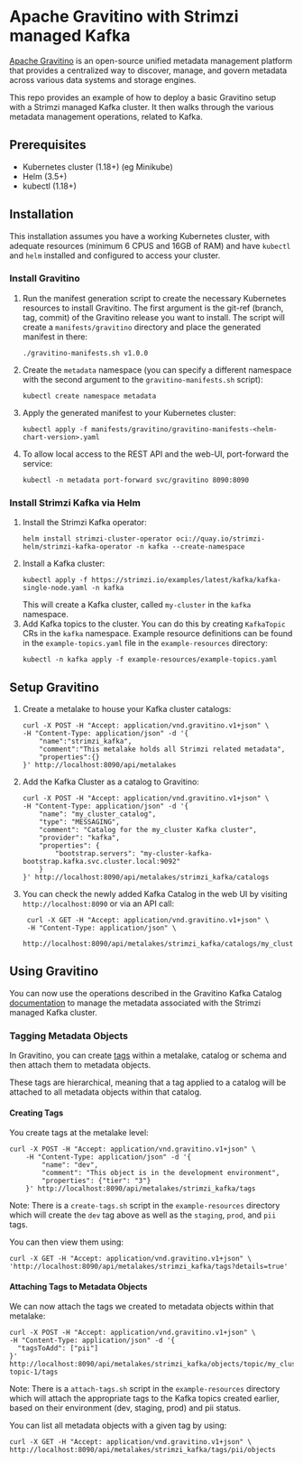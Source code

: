 # Apache Gravitino with Strimzi managed Kafka

[Apache Gravitino](https://gravitino.apache.org/) is an open-source unified metadata management platform that provides a centralized way to discover, manage, and govern metadata across various data systems and storage engines. 

This repo provides an example of how to deploy a basic Gravitino setup with a Strimzi managed Kafka cluster. 
It then walks through the various metadata management operations, related to Kafka.

## Prerequisites

- Kubernetes cluster (1.18+) (eg Minikube)
- Helm (3.5+)
- kubectl (1.18+)

## Installation

This installation assumes you have a working Kubernetes cluster, with adequate resources (minimum 6 CPUS and 16GB of RAM) and have `kubectl` and `helm` installed and configured to access your cluster.

### Install Gravitino 

1. Run the manifest generation script to create the necessary Kubernetes resources to install Gravitino. The first argument is the git-ref (branch, tag, commit) of the Gravitino release you want to install. The script will create a `manifests/gravitino` directory and place the generated manifest in there:
   ```shell
   ./gravitino-manifests.sh v1.0.0
   ```
1. Create the `metadata` namespace (you can specify a different namespace with the second argument to the `gravitino-manifests.sh` script):
   ```shell
   kubectl create namespace metadata
   ```
1. Apply the generated manifest to your Kubernetes cluster:
   ```shell
   kubectl apply -f manifests/gravitino/gravitino-manifests-<helm-chart-version>.yaml
   ```
1. To allow local access to the REST API and the web-UI, port-forward the service:
   ```shell
   kubectl -n metadata port-forward svc/gravitino 8090:8090 
   ```

### Install Strimzi Kafka via Helm

1. Install the Strimzi Kafka operator:
   ```shell
   helm install strimzi-cluster-operator oci://quay.io/strimzi-helm/strimzi-kafka-operator -n kafka --create-namespace
   ```
1. Install a Kafka cluster:
   ```shell
   kubectl apply -f https://strimzi.io/examples/latest/kafka/kafka-single-node.yaml -n kafka 
   ```
   This will create a Kafka cluster, called `my-cluster` in the `kafka` namespace.
1. Add Kafka topics to the cluster. You can do this by creating `KafkaTopic` CRs in the `kafka` namespace. Example resource definitions can be found in the `example-topics.yaml` file in the `example-resources` directory:
    ```shell
    kubectl -n kafka apply -f example-resources/example-topics.yaml
    ```

## Setup Gravitino

1. Create a metalake to house your Kafka cluster catalogs:
    ```shell
    curl -X POST -H "Accept: application/vnd.gravitino.v1+json" \
    -H "Content-Type: application/json" -d '{
        "name":"strimzi_kafka",
        "comment":"This metalake holds all Strimzi related metadata",
        "properties":{}
    }' http://localhost:8090/api/metalakes
    ```
1. Add the Kafka Cluster as a catalog to Gravitino:
    ```shell
    curl -X POST -H "Accept: application/vnd.gravitino.v1+json" \
    -H "Content-Type: application/json" -d '{
        "name": "my_cluster_catalog",
        "type": "MESSAGING",
        "comment": "Catalog for the my_cluster Kafka cluster",
        "provider": "kafka",
        "properties": {
            "bootstrap.servers": "my-cluster-kafka-bootstrap.kafka.svc.cluster.local:9092"
        }
    }' http://localhost:8090/api/metalakes/strimzi_kafka/catalogs
    ```
1. You can check the newly added Kafka Catalog in the web UI by visiting `http://localhost:8090` or via an API call:
   ```shell
    curl -X GET -H "Accept: application/vnd.gravitino.v1+json" \
    -H "Content-Type: application/json" \
    http://localhost:8090/api/metalakes/strimzi_kafka/catalogs/my_cluster_catalog/schemas/default/topics
   ```

## Using Gravitino

You can now use the operations described in the Gravitino Kafka Catalog [documentation](https://gravitino.apache.org/docs/0.9.1/manage-massaging-metadata-using-gravitino/) to manage the metadata associated with the Strimzi managed Kafka cluster.

### Tagging Metadata Objects

In Gravitino, you can create [tags](https://gravitino.apache.org/docs/0.9.1/manage-tags-in-gravitino/) within a metalake, catalog or schema and then attach them to metadata objects.

These tags are hierarchical, meaning that a tag applied to a catalog will be attached to all metadata objects within that catalog.

#### Creating Tags

You create tags at the metalake level:

```shell
curl -X POST -H "Accept: application/vnd.gravitino.v1+json" \
    -H "Content-Type: application/json" -d '{
        "name": "dev", 
        "comment": "This object is in the development environment", 
        "properties": {"tier": "3"}
    }' http://localhost:8090/api/metalakes/strimzi_kafka/tags
```

Note: There is a `create-tags.sh` script in the `example-resources` directory which will create the `dev` tag above as well as the `staging`, `prod`, and `pii` tags.

You can then view them using:
```shell
curl -X GET -H "Accept: application/vnd.gravitino.v1+json" \
'http://localhost:8090/api/metalakes/strimzi_kafka/tags?details=true'
```

#### Attaching Tags to Metadata Objects

We can now attach the tags we created to metadata objects within that metalake:

```shell
curl -X POST -H "Accept: application/vnd.gravitino.v1+json" \
-H "Content-Type: application/json" -d '{
  "tagsToAdd": ["pii"]
}' http://localhost:8090/api/metalakes/strimzi_kafka/objects/topic/my_cluster_catalog.default.pii-topic-1/tags
```

Note: There is a `attach-tags.sh` script in the `example-resources` directory which will attach the appropriate tags to the Kafka topics created earlier, based on their environment (dev, staging, prod) and pii status.

You can list all metadata objects with a given tag by using:
```shell
curl -X GET -H "Accept: application/vnd.gravitino.v1+json" \
http://localhost:8090/api/metalakes/strimzi_kafka/tags/pii/objects
```

